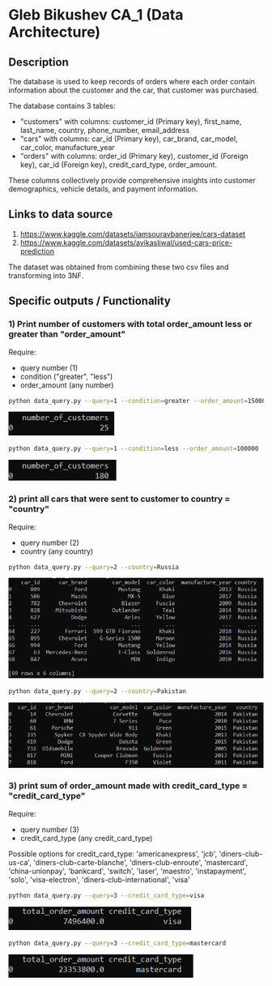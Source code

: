 # Gleb Bikushev CA_1 (Data Architecture)

## Description

The database is used to keep records of orders where each order contain information about the customer and the car, that customer was purchased.

The database contains 3 tables:
 - "customers" with columns: customer_id (Primary key),  first_name,  last_name, country, phone_number, email_address
 - "cars" with columns: car_id (Primary key), car_brand, car_model, car_color, manufacture_year
 - "orders" with columns: order_id (Primary key), customer_id (Foreign key), car_id (Foreign key), credit_card_type, order_amount.

These columns collectively provide comprehensive insights into customer demographics, vehicle details, and payment information.

## Links to data source

1) https://www.kaggle.com/datasets/iamsouravbanerjee/cars-dataset
2) https://www.kaggle.com/datasets/avikasliwal/used-cars-price-prediction

The dataset was obtained from combining these two csv files and transforming into 3NF.

## Specific outputs / Functionality

### 1) Print number of customers with total order_amount less or greater than "order_amount"
Require:
 - query number (1)
 - condition ("greater", "less")
 - order_amount (any number)
```bash
python data_query.py --query=1 --condition=greater --order_amount=1500000
```
![Example Image](images/1.png)
```bash
python data_query.py --query=1 --condition=less --order_amount=100000
```
![Example Image](images/2.png)

### 2) print all cars that were sent to customer to country = "country"
Require:
 - query number (2)
 - country (any country)
```bash
python data_query.py --query=2 --country=Russia
```
![Example Image](images/3.png)
```bash
python data_query.py --query=2 --country=Pakistan
```
![Example Image](images/4.png)

### 3) print sum of order_amount made with credit_card_type = "credit_card_type"
Require:
 - query number (3)
 - credit_card_type (any credit_card_type)

Possible options for credit_card_type:
'americanexpress', 'jcb', 'diners-club-us-ca', 'diners-club-carte-blanche', 
'diners-club-enroute', 'mastercard', 'china-unionpay', 'bankcard', 'switch', 
'laser', 'maestro', 'instapayment', 'solo', 'visa-electron', 'diners-club-international', 'visa'

```bash
python data_query.py --query=3 --credit_card_type=visa
```
![Example Image](images/5.png)
```bash
python data_query.py --query=3 --credit_card_type=mastercard
```
![Example Image](images/6.png)